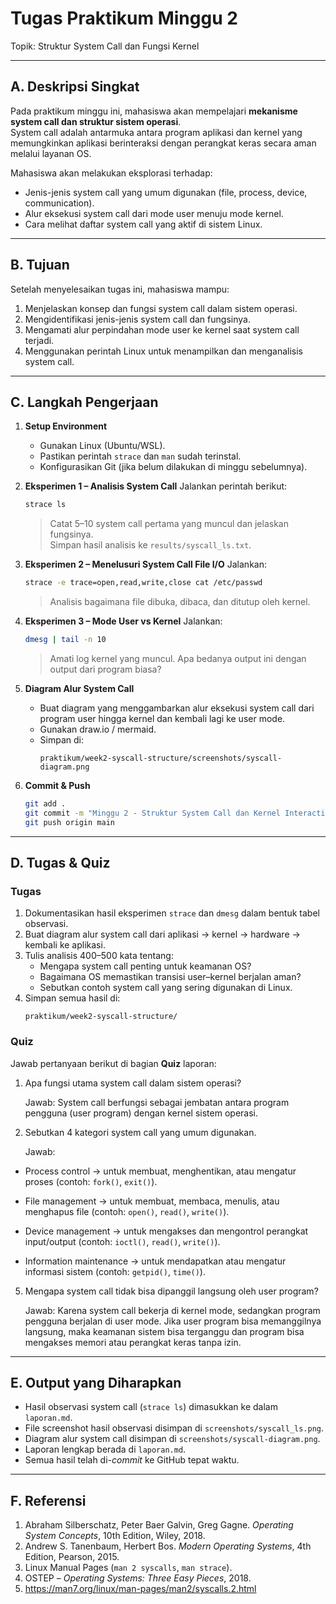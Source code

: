 # Tugas Praktikum Minggu 2  
Topik: Struktur System Call dan Fungsi Kernel  

---

## A. Deskripsi Singkat
Pada praktikum minggu ini, mahasiswa akan mempelajari **mekanisme system call dan struktur sistem operasi**.  
System call adalah antarmuka antara program aplikasi dan kernel yang memungkinkan aplikasi berinteraksi dengan perangkat keras secara aman melalui layanan OS.

Mahasiswa akan melakukan eksplorasi terhadap:
- Jenis-jenis system call yang umum digunakan (file, process, device, communication).
- Alur eksekusi system call dari mode user menuju mode kernel.
- Cara melihat daftar system call yang aktif di sistem Linux.

---

## B. Tujuan
Setelah menyelesaikan tugas ini, mahasiswa mampu:
1. Menjelaskan konsep dan fungsi system call dalam sistem operasi.
2. Mengidentifikasi jenis-jenis system call dan fungsinya.
3. Mengamati alur perpindahan mode user ke kernel saat system call terjadi.
4. Menggunakan perintah Linux untuk menampilkan dan menganalisis system call.

---

## C. Langkah Pengerjaan
1. **Setup Environment**
   - Gunakan Linux (Ubuntu/WSL).
   - Pastikan perintah `strace` dan `man` sudah terinstal.
   - Konfigurasikan Git (jika belum dilakukan di minggu sebelumnya).

2. **Eksperimen 1 – Analisis System Call**
   Jalankan perintah berikut:
   ```bash
   strace ls
   ```
   > Catat 5–10 system call pertama yang muncul dan jelaskan fungsinya.  
   Simpan hasil analisis ke `results/syscall_ls.txt`.

3. **Eksperimen 2 – Menelusuri System Call File I/O**
   Jalankan:
   ```bash
   strace -e trace=open,read,write,close cat /etc/passwd
   ```
   > Analisis bagaimana file dibuka, dibaca, dan ditutup oleh kernel.

4. **Eksperimen 3 – Mode User vs Kernel**
   Jalankan:
   ```bash
   dmesg | tail -n 10
   ```
   > Amati log kernel yang muncul. Apa bedanya output ini dengan output dari program biasa?

5. **Diagram Alur System Call**
   - Buat diagram yang menggambarkan alur eksekusi system call dari program user hingga kernel dan kembali lagi ke user mode.
   - Gunakan draw.io / mermaid.
   - Simpan di:
     ```
     praktikum/week2-syscall-structure/screenshots/syscall-diagram.png
     ```

6. **Commit & Push**
   ```bash
   git add .
   git commit -m "Minggu 2 - Struktur System Call dan Kernel Interaction"
   git push origin main
   ```

---

## D. Tugas & Quiz
### Tugas
1. Dokumentasikan hasil eksperimen `strace` dan `dmesg` dalam bentuk tabel observasi.  
2. Buat diagram alur system call dari aplikasi → kernel → hardware → kembali ke aplikasi.  
3. Tulis analisis 400–500 kata tentang:
   - Mengapa system call penting untuk keamanan OS?  
   - Bagaimana OS memastikan transisi user–kernel berjalan aman?  
   - Sebutkan contoh system call yang sering digunakan di Linux.  
4. Simpan semua hasil di:
   ```
   praktikum/week2-syscall-structure/
   ```

### Quiz
Jawab pertanyaan berikut di bagian **Quiz** laporan:
1. Apa fungsi utama system call dalam sistem operasi?

    Jawab: System call berfungsi sebagai jembatan antara program pengguna (user program) dengan kernel sistem operasi.
   
   
3. Sebutkan 4 kategori system call yang umum digunakan.

    Jawab:

- Process control → untuk membuat, menghentikan, atau mengatur proses (contoh: `fork()`, `exit()`).

- File management → untuk membuat, membaca, menulis, atau menghapus file (contoh: `open()`, `read()`, `write()`).

- Device management → untuk mengakses dan mengontrol perangkat input/output (contoh: `ioctl()`, `read()`, `write()`).

- Information maintenance → untuk mendapatkan atau mengatur informasi sistem (contoh: `getpid()`, `time()`).
    
5. Mengapa system call tidak bisa dipanggil langsung oleh user program?

    Jawab: Karena system call bekerja di kernel mode, sedangkan program pengguna berjalan di user mode. Jika user program bisa memanggilnya langsung, maka keamanan sistem bisa terganggu dan program bisa mengakses memori atau perangkat keras tanpa izin.

---

## E. Output yang Diharapkan
- Hasil observasi system call (`strace ls`) dimasukkan ke dalam `laporan.md`.  
- File screenshot hasil observasi disimpan di `screenshots/syscall_ls.png`.  
- Diagram alur system call disimpan di `screenshots/syscall-diagram.png`.  
- Laporan lengkap berada di `laporan.md`.  
- Semua hasil telah di-*commit* ke GitHub tepat waktu.

---

## F. Referensi
1. Abraham Silberschatz, Peter Baer Galvin, Greg Gagne. *Operating System Concepts*, 10th Edition, Wiley, 2018.  
2. Andrew S. Tanenbaum, Herbert Bos. *Modern Operating Systems*, 4th Edition, Pearson, 2015.  
3. Linux Manual Pages (`man 2 syscalls`, `man strace`).  
4. OSTEP – *Operating Systems: Three Easy Pieces*, 2018.  
5. https://man7.org/linux/man-pages/man2/syscalls.2.html
